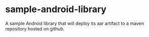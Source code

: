 # sample-android-library
A sample Android library that will deploy its aar artifact to a maven repository hosted on github.
